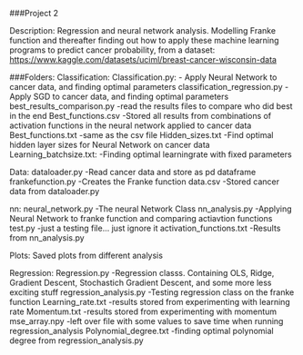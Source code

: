 ###Project 2

Description:
Regression and neural network analysis. Modelling Franke function and thereafter finding out how to apply these machine learning programs to predict cancer probability, from a dataset: https://www.kaggle.com/datasets/uciml/breast-cancer-wisconsin-data

###Folders:
Classification:
Classification.py:
    - Apply Neural Network to cancer data, and finding optimal parameters
classification_regression.py
    - Apply SGD to cancer data, and finding optimal parameters
best_results_comparison.py
    -read the results files to compare who did best in the end
Best_functions.csv
    -Stored all results from combinations of activation functions in the neural network applied to cancer data
Best_functions.txt
    -same as the csv file
Hidden_sizes.txt
    -Find optimal hidden layer sizes for Neural Network on cancer data
Learning_batchsize.txt:
    -Finding optimal learningrate with fixed parameters

Data:
dataloader.py
    -Read cancer data and store as pd dataframe
frankefunction.py
    -Creates the Franke function
data.csv
    -Stored cancer data from dataloader.py

nn:
neural_network.py
    -The neural Network Class
nn_analysis.py
    -Applying Neural Network to franke function and comparing actiavtion functions
test.py 
    -just a testing file... just ignore it
activation_functions.txt
    -Results from nn_analysis.py

Plots:
Saved plots from different analysis

Regression:
Regression.py
    -Regression classs. Containing OLS, Ridge, Gradient Descent, Stochastich Gradient Descent, and some more less exciting stuff
regression_analysis.py
    -Testing regression class on the franke function
Learning_rate.txt
    -results stored from experimenting with learning rate
Momentum.txt
    -results stored from experimenting with momentum
mse_array.npy
    -left over file with some values to save time when running regression_analysis
Polynomial_degree.txt
    -finding optimal polynomial degree from regression_analysis.py

